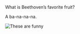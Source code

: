 What is Beethoven’s favorite fruit?

A ba-na-na-na. <!-- .element: class="fragment" -->

![These are funny](https://iamcarrico.github.io/dns-what-do-all-these-letters-mean/images/dad/minions.gif) <!-- .element: class="fragment" -->
